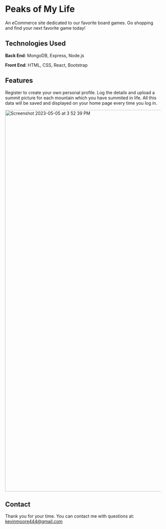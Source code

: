# Peaks of My Life
An eCommerce site dedicated to our favorite board games. Go shopping and find your next favorite game today!


## Technologies Used
**Back End**: MongoDB, Express, Node.js

**Front End**: HTML, CSS, React, Bootstrap

## Features
Register to create your own personal profile.
Log the details and upload a summit picture for each mountain which you have summited in life.
All this data will be saved and displayed on your home page every time you log in.


<img width="1236" alt="Screenshot 2023-05-05 at 3 52 39 PM" src="https://user-images.githubusercontent.com/116651957/236582336-083d63bb-b3ac-4641-b49e-3cfd587f5760.png">

## Contact
Thank you for your time. You can contact me with questions at:
kevinmoore444@gmail.com




